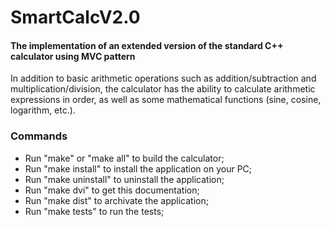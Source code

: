 # SmartCalcV2.0
#### The implementation of an extended version of the standard C++ calculator using MVC pattern
In addition to basic arithmetic operations such as addition/subtraction and multiplication/division,
the calculator has the ability to calculate arithmetic expressions in order,
as well as some mathematical functions (sine, cosine, logarithm, etc.).

### Commands
 * Run "make" or "make all" to build the calculator;
 * Run "make install" to install the application on your PC;
 * Run "make uninstall" to uninstall the application;
 * Run "make dvi" to get this documentation;
 * Run "make dist" to archivate the application;
 * Run "make tests" to run the tests;
